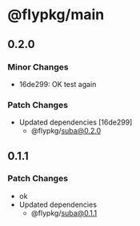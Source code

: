 # @flypkg/main

## 0.2.0

### Minor Changes

- 16de299: OK test again

### Patch Changes

- Updated dependencies [16de299]
  - @flypkg/suba@0.2.0

## 0.1.1

### Patch Changes

- ok
- Updated dependencies
  - @flypkg/suba@0.1.1
